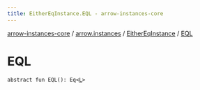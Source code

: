 ```yaml
---
title: EitherEqInstance.EQL - arrow-instances-core
---
```


[arrow-instances-core](../../index.html) / [arrow.instances](../index.html) / [EitherEqInstance](index.html) / [EQL](./-e-q-l.html)

# EQL

`abstract fun EQL(): Eq<`[`L`](index.html#L)`>`